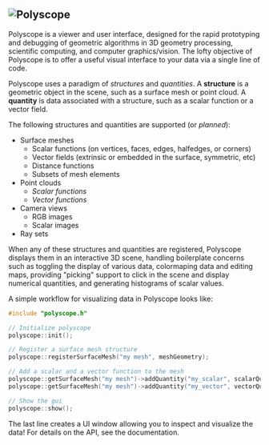![Polyscope](https://github.com/nmwsharp/polyscope/blob/master/misc/teaser_image/teaser.jpg)
---
Polyscope is a viewer and user interface, designed for the rapid prototyping and debugging of geometric algorithms in 3D geometry processing, scientific computing, and computer graphics/vision. The lofty objective of Polyscope is to offer a useful visual interface to your data via a single line of code.

Polyscope uses a paradigm of *structures* and *quantities*. A **structure** is a geometric object in the scene, such as a surface mesh or point cloud. A **quantity** is data associated with a structure, such as a scalar function or a vector field.

The following structures and quantities are supported (or *planned*):

- Surface meshes
  - Scalar functions (on vertices, faces, edges, halfedges, or corners)
  - Vector fields (extrinsic or embedded in the surface, symmetric, etc)
  - Distance functions
  - Subsets of mesh elements
- Point clouds
  - *Scalar functions*
  - *Vector functions*
- Camera views
  - RGB images
  - Scalar images
- Ray sets
 
When any of these structures and quantities are registered, Polyscope displays them in an interactive 3D scene, handling boilerplate concerns such as toggling the display of various data, colormaping data and editing maps, providing "picking" support to click in the scene and display numerical quantities, and generating histograms of scalar values.

A simple workflow for visualizing data in Polyscope looks like:
```C++
#include "polyscope.h"

// Initialize polyscope
polyscope::init();

// Register a surface mesh structure
polyscope::registerSurfaceMesh("my mesh", meshGeometry);

// Add a scalar and a vector function to the mesh
polyscope::getSurfaceMesh("my mesh")->addQuantity("my_scalar", scalarQuantity);
polyscope::getSurfaceMesh("my mesh")->addQuantity("my_vector", vectorQuantity);

// Show the gui
polyscope::show();

```

The last line creates a UI window allowing you to inspect and visualize the data! For details on the API, see the documentation.
